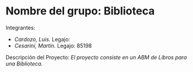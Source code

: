 # Nombre del grupo: **Biblioteca**  

Integrantes:  
* *Cardozo, Luis.* Legajo:
* *Cesarini, Martín.* Legajo: 85198  

Descripción del Proyecto:
*El proyecto consiste en un ABM de Libros para una Biblioteca.*
